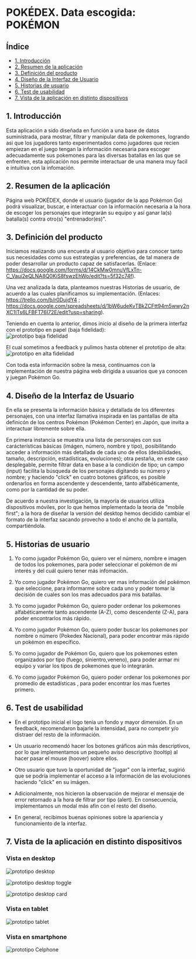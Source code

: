 # POKÉDEX. Data escogida: POKÉMON 

## Índice

* [1. Introducción](#1-introducción)
* [2. Resumen de la aplicación](#2-resumen-de-la-aplicación)
* [3. Definición del producto](#3-definición-del-producto)
* [4. Diseño de la Interfaz de Usuario](#4-diseño-de-la-interfaz-de-usuario)
* [5. Historias de usuario](#5-historias-de-usuario)
* [6. Test de usabilidad](#6-test-de-usabilidad)
* [7. Vista de la aplicación en distinto dispositivos](#7-vista-de-la-aplicación-en-distinto-dispositivos)


## 1. Introducción

Esta aplicación a sido diseñada en función a una base de datos suministrada, para mostrar, filtrar y manipular data de pokemones, logrando asi que los jugadores tanto experimentados como jugadores
que recien empiezan en el juego tengan la información necesaria para escoger adecuadamente sus pokemones para las diversas batallas en las que se enfrenten,
esta aplicación nos permite interactuar de una manera muy facil e intuitiva con la infomación.

## 2. Resumen de la aplicación

Página web POKÉDEX, donde el usuario (jugador de la app Pokémon Go) podrá visualizar, buscar, e interactuar con la información necesaria a la hora de escoger los personajes que integrarán su equipo y así ganar la(s) batalla(s) contra otro(s) "entrenador(es)".

## 3. Definición del producto

Iniciamos realizando una encuesta al usuario objetivo para conocer tanto sus necesidades como sus estrategias y preferencias, de tal manera de poder desarrollar un producto capaz de satisfacerlas. (Enlace:
https://docs.google.com/forms/d/14CkMw0mnuVfLxTn-C_Vaui2eQLNA8Q0KiS8fswzEhWo/edit?ts=5f32c74f).

Una vez analizada la data, planteamos nuestras Historias de usuario, de acuerdo a las cuales planificamos su implementación. (Enlaces: https://trello.com/b/r0DujdY4 ; https://docs.google.com/spreadsheets/d/1bW6udeKvTBkZCFtt94m5wwy2nXC1ITs6LFBFT76I72E/edit?usp=sharing).

Teniendo en cuenta lo anterior, dimos inicio al diseño de la primera interfaz con el prototipo en papel (baja fidelidad):  
![prototipo baja fidelidad](srcimages/Propotipo-papel-baja-fidelidad.jpg)

El cual sometimos a feedback y pulimos hasta obtener el prototipo de alta:
![prototipo en alta fidelidad](src/images/Propotipo-Figma-alta-fidelidad.jpg)

Con toda esta información sobre la mesa, continuamos con la implementación de nuestra página web dirigida a usuarios que ya conocen y juegan Pokémon Go. 

## 4. Diseño de la Interfaz de Usuario

En ella se presenta la información básica y detallada de los diferentes personajes, con una interfaz llamativa inspirada en las pantallas de alta definicón de los centros Pokémon (Pokémon Center) en Japón, que invita a interactuar libremente sobre ella. 

En primera instancia se muestra una lista de personajes con sus carácterísticas básicas (imágen, número, nombre y tipo), posibilitando acceder a información más detallada de cada uno de ellos (desbilidades, tamaño, descripción, estadísticas, evoluciones);  otra pestaña, en este caso desplegable, permite filtrar data en base a la condición de tipo; un campo (input) facilita la búsqueda de los personajes digitando su número y nombre; y haciendo "click" en cuatro botones gráficos, es posible ordenarlos en forma ascendente y descendente, tanto alfabéticamente, como por la cantidad de su poder. 

De acuerdo a nuestra investigación, la mayoría de usuarios utiliza dispositivos móviles, por lo que hemos implementado la teoria de "mobile first"; a la hora de diseñar la versión del desktop hemos decidido cambiar el formato de la interfaz sacando provecho a todo el ancho de la pantalla, compartiéndola.

## 5. Historias de usuario

1. Yo como jugador Pokémon Go, quiero ver el número, nombre e imagen de todos los pokemones, para poder seleccionar el pokémon de mi interés y del cuál quiero tener más infomación.

2. Yo como jugador Pokémon Go, quiero ver mas información del pokémon que seleccione, para informarme sobre cada uno y poder tomar la decisión de cuales son los mas adecuados para mis batallas.

3. Yo como jugador Pokémon Go, quiero poder ordenar los pokemones alfabéticamente tanto ascendente (A-Z), como descendente (Z-A), para poder encontrarlos más rápido.

4. Yo como jugador Pokémon Go, quiero poder buscar los pokemones por nombre o número (Pokedex Nacional), para poder encontrar más rápido un pokémon en específico.

5. Yo como jugador de Pokémon Go, quiero que los pokemones esten organizados por tipo (fuego, sinientro,veneno), para poder armar mi equipo y variar los tipos de pokemones que lo integrarán.

6. Yo como jugador Pokémon Go, quiero poder ordenar los pokemones por  promedio de estadísticas , para poder encontrar los mas fuertes primero.

## 6. Test de usabilidad

* En el prototipo inicial el logo tenía un fondo y mayor dimensión. En un feedback, recomendaron bajarle la intensidad, para no competir y/o distraer del resto de la información.

* Un usuario recomendó hacer los botones gráficos aún más descriptivos, por lo que implementamos un pequeño aviso descriptivo (tooltip) al hacer pasar el mouse (hoover) sobre ellos.

* Otro usuario que tuvo la oportunidad de "jugar" con la interfaz, sugirió que se podría implementar el acceso a la información de las evoluciones haciendo "click" en su imágen.

* Adicionalmente, nos hicieron la observación de mejorar el mensaje de error retornado a la hora de filtrar por tipo (alert). En consecuencia, implementamos un modal más afin con el resto del diseño.

* En general, recibimos buenas opiniones sobre la apariencia y funcionamiento de la interfaz.

## 7. Vista de la aplicación en distinto dispositivos

### Vista en desktop

![prototipo desktop](src/images/index-html-desktop.jpg)

![prototipo desktop toggle](src/images/index-html-toggle-desktop.jpg)

![prototipo desktop card](src/images/index-html-card-desktop.jpg)

### Vista en tablet

![prototipo tablet](src/images/index-html-Tablet.jpg)

### Vista en smartphone

![prototipo Celphone](src/images/index-html-Celphone.jpg)
